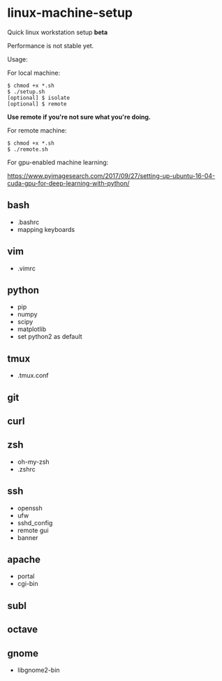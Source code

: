 # linux-machine-setup
Quick linux workstation setup **beta**

Performance is not stable yet.

Usage: 

For local machine:
```
$ chmod +x *.sh
$ ./setup.sh
[optional] $ isolate
[optional] $ remote
```
**Use remote if you're not sure what you're doing.**

For remote machine:
```
$ chmod +x *.sh
$ ./remote.sh
```

For gpu-enabled machine learning:

https://www.pyimagesearch.com/2017/09/27/setting-up-ubuntu-16-04-cuda-gpu-for-deep-learning-with-python/

## bash
- .bashrc
- mapping keyboards

## vim
- .vimrc

## python
- pip
- numpy
- scipy
- matplotlib
- set python2 as default

## tmux
- .tmux.conf

## git

## curl

## zsh
- oh-my-zsh
- .zshrc

## ssh
- openssh
- ufw
- sshd_config
- remote gui
- banner

## apache
- portal
- cgi-bin

## subl

## octave

## gnome
- libgnome2-bin
